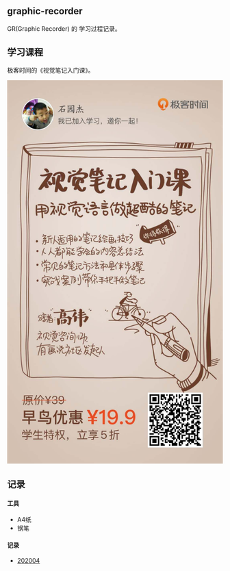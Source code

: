 ## graphic-recorder
GR(Graphic Recorder) 的 学习过程记录。

## 学习课程

极客时间的《视觉笔记入门课》。

![视觉笔记入门课-高伟](Recorder/course.jpeg)

## 记录

#### 工具

- A4纸
- 钢笔

#### 记录

- [202004](Recorder/4/README.md)
